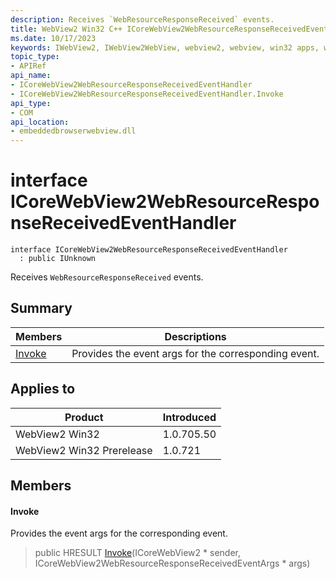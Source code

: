 ```yaml
---
description: Receives `WebResourceResponseReceived` events.
title: WebView2 Win32 C++ ICoreWebView2WebResourceResponseReceivedEventHandler
ms.date: 10/17/2023
keywords: IWebView2, IWebView2WebView, webview2, webview, win32 apps, win32, edge, ICoreWebView2, ICoreWebView2Controller, browser control, edge html, ICoreWebView2WebResourceResponseReceivedEventHandler
topic_type: 
- APIRef
api_name:
- ICoreWebView2WebResourceResponseReceivedEventHandler
- ICoreWebView2WebResourceResponseReceivedEventHandler.Invoke
api_type:
- COM
api_location:
- embeddedbrowserwebview.dll
---
```


# interface ICoreWebView2WebResourceResponseReceivedEventHandler

```
interface ICoreWebView2WebResourceResponseReceivedEventHandler
  : public IUnknown
```

Receives `WebResourceResponseReceived` events.

## Summary

 Members                        | Descriptions
--------------------------------|---------------------------------------------
[Invoke](#invoke) | Provides the event args for the corresponding event.

## Applies to

Product                         | Introduced
--------------------------------|---------------------------------------------
WebView2 Win32            |    1.0.705.50
WebView2 Win32 Prerelease |    1.0.721

## Members

#### Invoke

Provides the event args for the corresponding event.

> public HRESULT [Invoke](#invoke)(ICoreWebView2 * sender, ICoreWebView2WebResourceResponseReceivedEventArgs * args)

